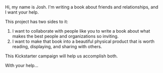 Hi, my name is Josh. I'm writing a book about friends and relationships, and I want your help.

This project has two sides to it: 

1. I want to collaborate with people like you to write a book about what makes the best people and organizations so inviting.
2. I want to make that book into a beautiful physical product that is worth reading, displaying, and sharing with others.

This Kickstarter campaign will help us accomplish both.

With your help...
